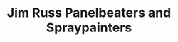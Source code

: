 ---
title: "Jim Russ Panelbeaters and Spraypainters"
url: /kerikeri/jim-russ-panelbeaters-and-spraypainters/
shop: Autowerkstatt
---
